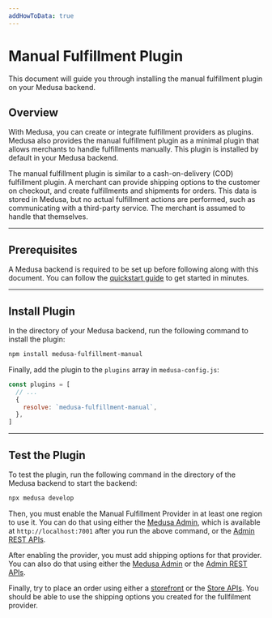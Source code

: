 ```yaml
---
addHowToData: true
---
```


# Manual Fulfillment Plugin

This document will guide you through installing the manual fulfillment plugin on your Medusa backend.

## Overview

With Medusa, you can create or integrate fulfillment providers as plugins. Medusa also provides the manual fulfillment plugin as a minimal plugin that allows merchants to handle fulfillments manually. This plugin is installed by default in your Medusa backend.

The manual fulfillment plugin is similar to a cash-on-delivery (COD) fulfillment plugin. A merchant can provide shipping options to the customer on checkout, and create fulfillments and shipments for orders. This data is stored in Medusa, but no actual fulfillment actions are performed, such as communicating with a third-party service. The merchant is assumed to handle that themselves.

---

## Prerequisites

A Medusa backend is required to be set up before following along with this document. You can follow the [quickstart guide](../../create-medusa-app.mdx) to get started in minutes.

---

## Install Plugin

In the directory of your Medusa backend, run the following command to install the plugin:

```bash npm2yarn
npm install medusa-fulfillment-manual
```

Finally, add the plugin to the `plugins` array in `medusa-config.js`:

```js title=medusa-config.js
const plugins = [
  // ...
  {
    resolve: `medusa-fulfillment-manual`,
  },
]
```

---

## Test the Plugin

To test the plugin, run the following command in the directory of the Medusa backend to start the backend:

```bash
npx medusa develop
```

Then, you must enable the Manual Fulfillment Provider in at least one region to use it. You can do that using either the [Medusa Admin](../../user-guide/regions/providers.mdx), which is available at `http://localhost:7001` after you run the above command, or the [Admin REST APIs](../../modules/regions-and-currencies/admin/manage-regions.mdx).

After enabling the provider, you must add shipping options for that provider. You can also do that using either the [Medusa Admin](../../user-guide/regions/shipping-options.mdx) or the [Admin REST APIs](../../modules/regions-and-currencies/admin/manage-regions.mdx#add-a-shipping-option-to-a-region).

Finally, try to place an order using either a [storefront](../../starters/nextjs-medusa-starter.mdx) or the [Store APIs](https://docs.medusajs.com/api/store). You should be able to use the shipping options you created for the fullfilment provider.
